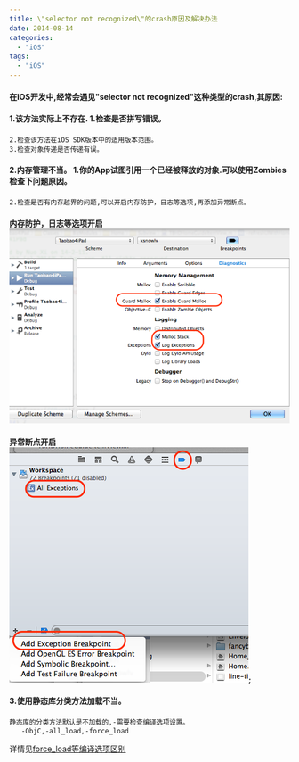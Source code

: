 ```yaml
---
title: \"selector not recognized\"的crash原因及解决办法
date: 2014-08-14
categories:
  - "iOS"
tags:
  - "iOS"
---
```

<!--more-->

#### 在iOS开发中,经常会遇见"selector not recognized"这种类型的crash,其原因:
<!--more-->

#### 1.该方法实际上不存在.    1.检查是否拼写错误。
    2.检查该方法在iOS SDK版本中的适用版本范围。
    3.检查对象传递是否传递有误。

#### 2.内存管理不当。    1.你的App试图引用一个已经被释放的对象.可以使用Zombies检查下问题原因。
    2.检查是否有内存越界的问题,可以开启内存防护，日志等选项,再添加异常断点。
    
#### 内存防护，日志等选项开启![image](/images/post/2014-08-14-selector-not-recognized-fix/memory_option.png)

#### 异常断点开启![image](/images/post/2014-08-14-selector-not-recognized-fix/exceptions_breakpoint.png);

#### 3.使用静态库分类方法加载不当。
    静态库的分类方法默认是不加载的,-需要检查编译选项设置。
       -ObjC,-all_load,-force_load 
  
  详情见[force_load等编译选项区别](http://ksnowlv.github.io/blog/2014/08/12/xcode-zhi-forceload/)
   
 
    
